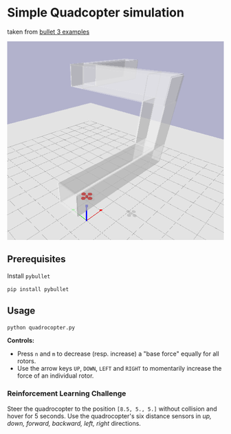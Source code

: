 # Simple Quadcopter simulation
taken from [bullet 3 examples](https://github.com/bulletphysics/bullet3)

![](screenshot.PNG)

## Prerequisites

Install `pybullet`

```bash
pip install pybullet
```

## Usage

```bash
python quadrocopter.py
```

**Controls:**
 - Press `n` and `m` to decrease (resp. increase) a "base force" equally for all rotors.
 - Use the arrow keys `UP`, `DOWN`, `LEFT` and `RIGHT` to momentarily increase the force of an individual rotor.
 
 ### Reinforcement Learning Challenge
 
 Steer the quadrocopter to the position `[8.5, 5., 5.]` without collision
 and hover for 5 seconds. Use the quadrocopter's six distance sensors in 
 *up, down, forward, backward, left, right* directions.